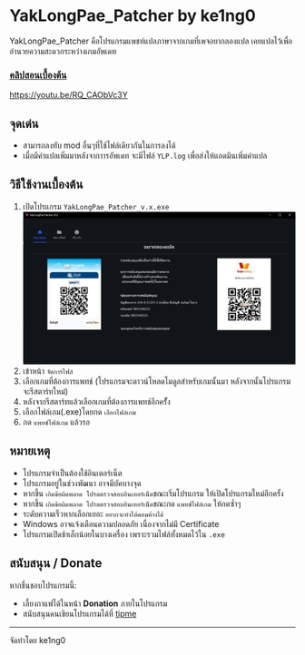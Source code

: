 # YakLongPae_Patcher by ke1ng0
YakLongPae_Patcher คือโปรแกรมแพชท์แปลภาษาจากเกมที่เพจอยากลองแปล
เคยแปลไว้เพื่ออำนวยความสะดวกระหว่างเกมอัพเดท
### [คลิปสอนเบื้องต้น](https://youtu.be/RQ_CAObVc3Y)
https://youtu.be/RQ_CAObVc3Y
## จุดเด่น
- สามารถลงทับ mod อื่นๆที่ใช้ไฟล์เดียวกันในการลงได้
- เมื่อมีคำแปลเพิ่มมาหลังจากาารอัพเดท จะมีไฟล์ `YLP.log` เพื่อส่งให้แอดมินเพิ่มคำแปล


## วิธีใช้งานเบื้องต้น
1. เปิดโปรแกรม `YakLongPae_Patcher_v.x.exe` ![step1](https://github.com/ke1ng0/YakLongPae-Patcher/blob/main/img/step1.png)
2. เข้าหน้า `จัดการไฟล์`
3. เลือกเกมที่ต้องการแพทช์ (โปรแกรมจะดาวน์โหลดโมดูลสำหรับเกมนั้นมา หลังจากนั้นโปรแกรมจะรีสตาร์ทใหม่)
4. หลังจากรีสตาร์ทแล้วเลือกเกมที่ต้องการแพทช์อีกครัั้ง
5. เลือกไฟล์เกม(.exe)โดยกด `เลือกไฟล์เกม`
6. กด `แพทช์ไฟล์เกม` แล้วรอ

## หมายเหตุ
- โปรแกรมจำเป็นต้องใช้อินเตอร์เน็ต
- โปรแกรมอยู่ในช่วงพัฒนา อาจมีบัคบางจุด
- หากขึ้น `เกิดข้อผิดพลาด โปรดตรวจสอบอินเทอร์เน็ต`ขณะเริ่มโปรแกรม ให้เปิดโปรแกรมใหม่อีกครั้ง
- หากขึ้น `เกิดข้อผิดพลาด โปรดตรวจสอบอินเทอร์เน็ต`ขณะกด `แพทช์ไฟล์เกม` ให้กดซ้ำๆ
- ระดับความเร็วหากเลือกเยอะ `อยากจะทำให้คอมค้างได้`
- Windows อาจแจ้งเตือนความปลอดภัย เนื่องจากไม่มี Certificate
- โปรแกรมเปิดช้าเล็กน้อยในบางเครื่อง เพราะรวมไฟล์ทั้งหมดไว้ใน `.exe`

## สนับสนุน / Donate
หากชื่นชอบโปรแกรมนี้:
- เลี้ยงกาแฟได้ในหน้า **Donation** ภายในโปรแกรม
- สนับสนุนคนเขียนโปรแกรมได้ที่ [tipme](https://tipme.in.th/kengo)
---------------------------------------------------------------------------------

จัดทำโดย ke1ng0
